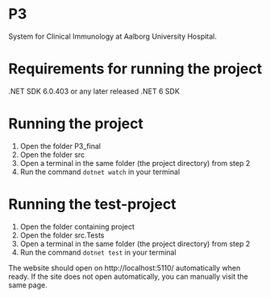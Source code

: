 # P3
System for Clinical Immunology at Aalborg University Hospital.

# Requirements for running the project
   .NET SDK 6.0.403 or any later released .NET 6 SDK 


# Running the project
  1. Open the folder P3_final
  2. Open the folder src
  3. Open a terminal in the same folder (the project directory) from step 2
  4. Run the command `dotnet watch` in your terminal

# Running the test-project
  1. Open the folder containing project
  2. Open the folder src.Tests
  3. Open a terminal in the same folder (the project directory) from step 2
  4. Run the command `dotnet test` in your terminal


The website should open on http://localhost:5110/ automatically when ready. If the site does not open automatically, you can manually visit the same page.
